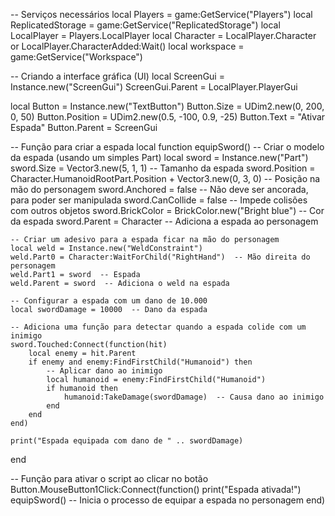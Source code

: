 -- Serviços necessários
local Players = game:GetService("Players")
local ReplicatedStorage = game:GetService("ReplicatedStorage")
local LocalPlayer = Players.LocalPlayer
local Character = LocalPlayer.Character or LocalPlayer.CharacterAdded:Wait()
local workspace = game:GetService("Workspace")

-- Criando a interface gráfica (UI)
local ScreenGui = Instance.new("ScreenGui")
ScreenGui.Parent = LocalPlayer.PlayerGui

local Button = Instance.new("TextButton")
Button.Size = UDim2.new(0, 200, 0, 50)
Button.Position = UDim2.new(0.5, -100, 0.9, -25)
Button.Text = "Ativar Espada"
Button.Parent = ScreenGui

-- Função para criar a espada
local function equipSword()
    -- Criar o modelo da espada (usando um simples Part)
    local sword = Instance.new("Part")
    sword.Size = Vector3.new(5, 1, 1)  -- Tamanho da espada
    sword.Position = Character.HumanoidRootPart.Position + Vector3.new(0, 3, 0)  -- Posição na mão do personagem
    sword.Anchored = false  -- Não deve ser ancorada, para poder ser manipulada
    sword.CanCollide = false  -- Impede colisões com outros objetos
    sword.BrickColor = BrickColor.new("Bright blue")  -- Cor da espada
    sword.Parent = Character  -- Adiciona a espada ao personagem

    -- Criar um adesivo para a espada ficar na mão do personagem
    local weld = Instance.new("WeldConstraint")
    weld.Part0 = Character:WaitForChild("RightHand")  -- Mão direita do personagem
    weld.Part1 = sword  -- Espada
    weld.Parent = sword  -- Adiciona o weld na espada

    -- Configurar a espada com um dano de 10.000
    local swordDamage = 10000  -- Dano da espada

    -- Adiciona uma função para detectar quando a espada colide com um inimigo
    sword.Touched:Connect(function(hit)
        local enemy = hit.Parent
        if enemy and enemy:FindFirstChild("Humanoid") then
            -- Aplicar dano ao inimigo
            local humanoid = enemy:FindFirstChild("Humanoid")
            if humanoid then
                humanoid:TakeDamage(swordDamage)  -- Causa dano ao inimigo
            end
        end
    end)
    
    print("Espada equipada com dano de " .. swordDamage)
end

-- Função para ativar o script ao clicar no botão
Button.MouseButton1Click:Connect(function()
    print("Espada ativada!")
    equipSword()  -- Inicia o processo de equipar a espada no personagem
end)
